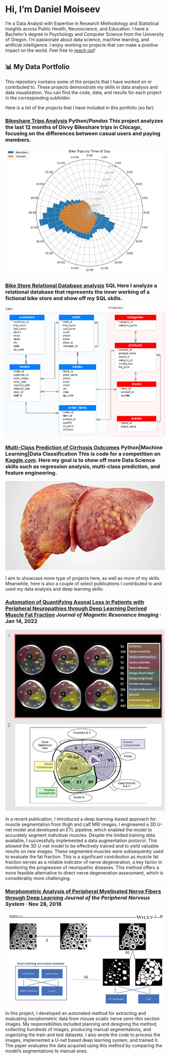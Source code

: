 # Hi, I’m Daniel Moiseev 
I’m a Data Analyst with Expertise in Research Methodology and Statistical Insights across Public Health, Neuroscience, and Education. I have a Bachelor’s degree in Psychology and Computer Science from the University of Oregon. I’m passionate about data science, machine learning, and artificial intelligence. I enjoy working on projects that can make a positive impact on the world. Feel free to [reach out](https://www.linkedin.com/in/dmoiseev/)!

## 📊 My Data Portfolio
This repository contains some of the projects that I have worked on or contributed to. These projects demonstrate my skills in data analysis and data visualization. You can find the code, data, and results for each project in the corresponding subfolder.

Here is a list of the projects that I have included in this portfolio (so far):

### [Bikeshare Trips Analysis](https://github.com/mosesibnmoses/Data-Portfolio/tree/main/Bike%20share%20business%20analysis)  **Python**/*Pandas* This project analyzes the last 12 months of Divvy Bikeshare trips in Chicago, focusing on the differences between casual users and paying members. 

![Alt-text](Bikeshare.png)

### [Bike Store Relational Database analysis](https://github.com/mosesibnmoses/Data-Portfolio/tree/main/Bike%20Store%20Relational%20Database%20%20SQL)  **SQL** Here I analyze a relational database that represents the inner working of a fictional bike store and show off my SQL skills.

![Alt-text](SQL-Bikeshop-Database.png)

### [Multi-Class Prediction of Cirrhosis Outcomes]() **Python|Machine Learning|Data Classification** This is code for a competition on [Kaggle.com](https://www.kaggle.com/competitions/playground-series-s3e26). Here my goal is to show off more Data Science skills such as regression analysis, multi-class prediction, and feature engineering.

![Alt text](LIver_cirrhosis.png)

I aim to showcase more type of projects here, as well as more of my skills. Meanwhile, here is also a couple of select publications I contributed to and used my data analysis and deep learning skills: 
### [**Automation of Quantifying Axonal Loss in Patients with Peripheral Neuropathies through Deep Learning Derived Muscle Fat Fraction**](https://onlinelibrary.wiley.com/doi/abs/10.1002/jmri.27508) *Journal of Magnetic Resonance Imaging* · Jan 14, 2022

![Alt text](9f4f5fe0-d75e-452d-bf95-070b823361d6.jpg)

In a recent publication, I introduced a deep learning-based approach for muscle segmentation from thigh and calf MRI images. I engineered a 3D U-net model and developed an ETL pipeline, which enabled the model to accurately segment individual muscles. Despite the limited training data available, I successfully implemented a data augmentation protocol. This allowed the 3D U-net model to be effectively trained and to yield valuable results on new images. These segmented muscles were subsequently used to evaluate the fat fraction. This is a significant contribution as muscle fat fraction serves as a reliable indicator of nerve degeneration, a key factor in monitoring the progression of neuropathic diseases. This method offers a more feasible alternative to direct nerve degeneration assessment, which is considerably more challenging.



### [**Morphometric Analysis of Peripheral Myelinated Nerve Fibers through Deep Learning**](https://onlinelibrary.wiley.com/doi/abs/10.1111/jns.12293) *Journal of the Peripheral Nervous System* · Nov 28, 2018

![Alt text](myelin.jpg)

In this project, I developed an automated method for extracting and evaluating morphometric data from mouse sciatic nerve semi-thin section images. My responsibilities included planning and designing the method, collecting hundreds of images, producing manual segmentations, and organizing the train and test datasets. I also wrote the code to process the images, implemented a U-net based deep learning system, and trained it. The paper evaluates the data acquired using this method by comparing the model’s segmentations to manual ones.
